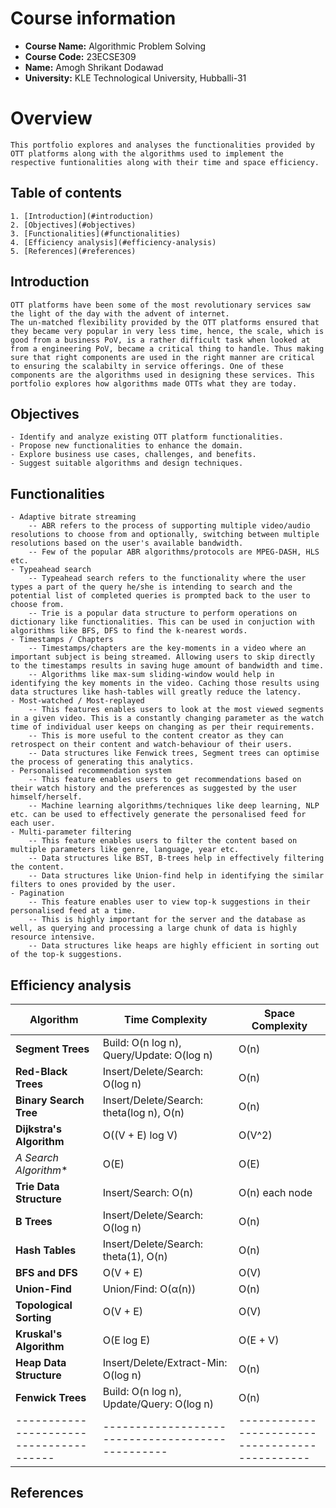 # Course information
 - **Course Name:** Algorithmic Problem Solving
 - **Course Code:** 23ECSE309
 - **Name:** Amogh Shrikant Dodawad
 - **University:** KLE Technological University, Hubballi-31

# Overview
    This portfolio explores and analyses the functionalities provided by OTT platforms along with the algorithms used to implement the respective funtionalities along with their time and space efficiency.

## Table of contents
    1. [Introduction](#introduction)
    2. [Objectives](#objectives)
    3. [Functionalities](#functionalities)
    4. [Efficiency analysis](#efficiency-analysis)
    5. [References](#references)

## Introduction
    OTT platforms have been some of the most revolutionary services saw the light of the day with the advent of internet.
    The un-matched flexibility provided by the OTT platforms ensured that they became very popular in very less time, hence, the scale, which is good from a business PoV, is a rather difficult task when looked at from a engineering PoV, became a critical thing to handle. Thus making sure that right components are used in the right manner are critical to ensuring the scalabilty in service offerings. One of these components are the algorithms used in designing these services. This portfolio explores how algorithms made OTTs what they are today.

## Objectives
    - Identify and analyze existing OTT platform functionalities.
    - Propose new functionalities to enhance the domain.
    - Explore business use cases, challenges, and benefits.
    - Suggest suitable algorithms and design techniques.

## Functionalities
    - Adaptive bitrate streaming
        -- ABR refers to the process of supporting multiple video/audio resolutions to choose from and optionally, switching between multiple resolutions based on the user's available bandwidth.
        -- Few of the popular ABR algorithms/protocols are MPEG-DASH, HLS etc.
    - Typeahead search
        -- Typeahead search refers to the functionality where the user types a part of the query he/she is intending to search and the potential list of completed queries is prompted back to the user to choose from.
        -- Trie is a popular data structure to perform operations on dictionary like functionalities. This can be used in conjuction with algorithms like BFS, DFS to find the k-nearest words.
    - Timestamps / Chapters
        -- Timestamps/chapters are the key-moments in a video where an important subject is being streamed. Allowing users to skip directly to the timestamps results in saving huge amount of bandwidth and time.
        -- Algorithms like max-sum sliding-window would help in identifying the key moments in the video. Caching those results using data structures like hash-tables will greatly reduce the latency.
    - Most-watched / Most-replayed
        -- This features enables users to look at the most viewed segments in a given video. This is a constantly changing parameter as the watch time of individual user keeps on changing as per their requirements.
        -- This is more useful to the content creator as they can retrospect on their content and watch-behaviour of their users.
        -- Data structures like Fenwick trees, Segment trees can optimise the process of generating this analytics.
    - Personalised recommendation system
        -- This feature enables users to get recommendations based on their watch history and the preferences as suggested by the user himself/herself.
        -- Machine learning algorithms/techniques like deep learning, NLP etc. can be used to effectively generate the personalised feed for each user.
    - Multi-parameter filtering
        -- This feature enables users to filter the content based on multiple parameters like genre, language, year etc.
        -- Data structures like BST, B-trees help in effectively filtering the content.
        -- Data structures like Union-find help in identifying the similar filters to ones provided by the user.
    - Pagination
        -- This feature enables user to view top-k suggestions in their personalised feed at a time.
        -- This is highly important for the server and the database as well, as querying and processing a large chunk of data is highly resource intensive.
        -- Data structures like heaps are highly efficient in sorting out of the top-k suggestions.


## Efficiency analysis

| **Algorithm**                         | **Time Complexity**                            | **Space Complexity**                          |
|---------------------------------------|------------------------------------------------|-----------------------------------------------|
| **Segment Trees**                     | Build: O(n log n), Query/Update: O(log n)      | O(n)                                          |
| **Red-Black Trees**                   | Insert/Delete/Search: O(log n)                 | O(n)                                          |
| **Binary Search Tree**                | Insert/Delete/Search: theta(log n), O(n)       | O(n)                                          |
| **Dijkstra's Algorithm**              | O((V + E) log V)                               | O(V^2)                                        |
| **A* Search Algorithm**               | O(E)                                           | O(E)                                          |
| **Trie Data Structure**               | Insert/Search: O(n)                            | O(n) each node                                |
| **B Trees**                           | Insert/Delete/Search: O(log n)                 | O(n)                                          |
| **Hash Tables**                       | Insert/Delete/Search: theta(1), O(n)           | O(n)                                          |
| **BFS and DFS**                       | O(V + E)                                       | O(V)                                          |
| **Union-Find**                        | Union/Find: O(α(n))                            | O(n)                                          |
| **Topological Sorting**               | O(V + E)                                       | O(V)                                          |
| **Kruskal's Algorithm**               | O(E log E)                                     | O(E + V)                                      |
| **Heap Data Structure**               | Insert/Delete/Extract-Min: O(log n)            | O(n)                                          |
| **Fenwick Trees**                     | Build: O(n log n), Update/Query: O(log n)      | O(n)                                          |
|---------------------------------------|------------------------------------------------|-----------------------------------------------|

## References
